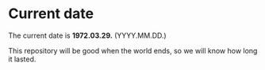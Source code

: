 # Current date

The current date is **1972.03.29.** (YYYY.MM.DD.)

This repository will be good when the world ends, so we will know how long it lasted.